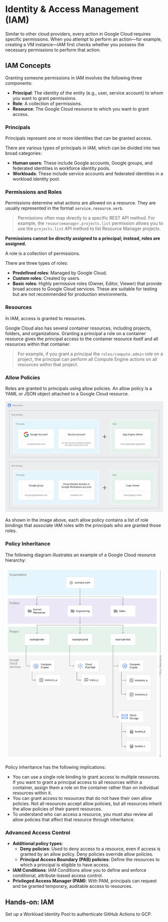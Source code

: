 # Identity & Access Management (IAM)

Similar to other cloud providers, every action in Google Cloud requires specific permissions. When you attempt to perform an action—for example, creating a VM instance—IAM first checks whether you possess the necessary permissions to perform that action.

## IAM Concepts

Granting someone permissions in IAM involves the following three components:

- **Principal**: The identity of the entity (e.g., user, service account) to whom you want to grant permissions.
- **Role**: A collection of permissions.
- **Resource**: The Google Cloud resource to which you want to grant access.

### Principals

Principals represent one or more identities that can be granted access.

There are various types of principals in IAM, which can be divided into two broad categories:

- **Human users**: These include Google accounts, Google groups, and federated identities in workforce identity pools.
- **Workloads**: These include service accounts and federated identities in a workload identity pool.

### Permissions and Roles

Permissions determine what actions are allowed on a resource. They are usually represented in the format `service.resource.verb`.

> Permissions often map directly to a specific REST API method. For example, the `resourcemanager.projects.list` permission allows you to use the `projects.list` API method to list Resource Manager projects.

**Permissions cannot be directly assigned to a principal; instead, roles are assigned.**

A role is a collection of permissions.

There are three types of roles:

- **Predefined roles**: Managed by Google Cloud.
- **Custom roles**: Created by users.
- **Basic roles**: Highly permissive roles (Owner, Editor, Viewer) that provide broad access to Google Cloud services. These are suitable for testing but are not recommended for production environments.

### Resources

In IAM, access is granted to resources.

Google Cloud also has several container resources, including projects, folders, and organizations. Granting a principal a role on a container resource gives the principal access to the container resource itself and all resources within that container.
> For example, if you grant a principal the `roles/compute.admin` role on a project, the principal can perform all Compute Engine actions on all resources within that project.

### Allow Policies

Roles are granted to principals using allow policies. An allow policy is a YAML or JSON object attached to a Google Cloud resource.

![Allow Policy](./../images/image6.png)

As shown in the image above, each allow policy contains a list of role bindings that associate IAM roles with the principals who are granted those roles.

### Policy Inheritance

The following diagram illustrates an example of a Google Cloud resource hierarchy:

![Resource Hierarchy](./../images/image7.png)

Policy inheritance has the following implications:

- You can use a single role binding to grant access to multiple resources. If you want to grant a principal access to all resources within a container, assign them a role on the container rather than on individual resources within it.
- You can grant access to resources that do not have their own allow policies. Not all resources accept allow policies, but all resources inherit the allow policies of their parent resources.
- To understand who can access a resource, you must also review all allow policies that affect that resource through inheritance.

### Advanced Access Control

- **Additional policy types**:
    - **Deny policies**: Used to deny access to a resource, even if access is granted by an allow policy. Deny policies override allow policies.
    - **Principal Access Boundary (PAB) policies**: Define the resources to which a principal is eligible to have access.
- **IAM Conditions**: IAM Conditions allow you to define and enforce conditional, attribute-based access control.
- **Privileged Access Manager (PAM)**: With PAM, principals can request and be granted temporary, auditable access to resources.

## Hands-on: IAM

Set up a Workload Identity Pool to authenticate GitHub Actions to GCP.